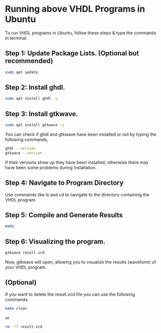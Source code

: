 <h1>Running above VHDL Programs in Ubuntu</h1>

To run VHDL programs in Ubuntu, follow these steps & type the commands in terminal.

## Step 1: Update Package Lists. (Optional but recommended)
  ```bash
  sudo apt update
  ```



## Step 2: Install ghdl.
  ```bash
 sudo apt install ghdl -y
  ```
## Step 3: Install gtkwave.
  ```bash
 sudo apt install gtkwave -y
  ```
You can check if ghdl and gtkwave have been installed or not by typing the following commands,
  ```bash
  ghdl --version
  gtkwave --version
  ```

  If their versions show up they have been installed; otherwise there may have been some problems during installation.

## Step 4: Navigate to Program Directory
Use commands like ls and cd to navigate to the directory containing the VHDL program.

## Step 5: Compile and Generate Results
  ```bash
 make
  ```
## Step 6: Visualizing the program.
  ```bash
 gtkwave result.vcd
  ```
Now, gtkwave will open, allowing you to visualize the results (waveform) of your VHDL program.

## (Optional)
If you want to delete the result.vcd file you can use the following commands.
 ```bash
make clean
  ```
or
 ```bash
rm -rf result.vcd
  ```


